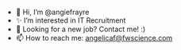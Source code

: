 - 👋 Hi, I’m @angiefrayre
- ✨ I’m interested in IT Recruitment
- 👀 Looking for a new job? Contact me! :)
- 📫 How to reach me: angelicaf@fwscience.com

<!---
angiefrayre/angiefrayre is a ✨ special ✨ repository because its `README.md` (this file) appears on your GitHub profile.
You can click the Preview link to take a look at your changes.
--->
